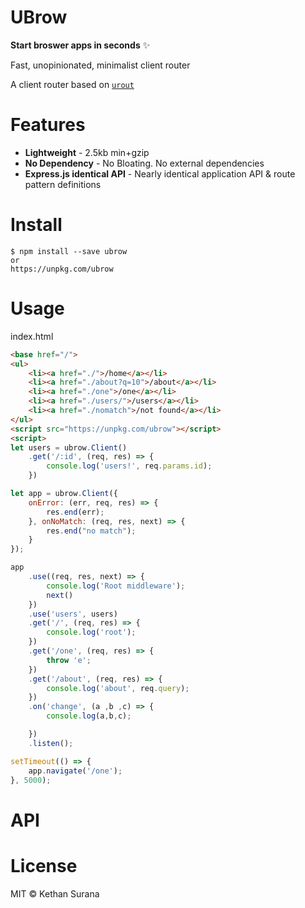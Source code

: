 # UBrow

**Start broswer apps in seconds** ✨

Fast, unopinionated, minimalist client router

A client router based on [`urout`](https://github.com/kethan/urout)

# Features

-   **Lightweight** - 2.5kb min+gzip
-   **No Dependency** - No Bloating. No external dependencies
-   **Express.js identical API** - Nearly identical application API & route pattern definitions

# Install

```
$ npm install --save ubrow
or
https://unpkg.com/ubrow
```

# Usage

index.html

```html
<base href="/">
<ul>
    <li><a href="./">/home</a></li>
    <li><a href="./about?q=10">/about</a></li>
    <li><a href="./one">/one</a></li>
    <li><a href="./users/">/users</a></li>
    <li><a href="./nomatch">/not found</a></li>
</ul>
<script src="https://unpkg.com/ubrow"></script>
<script>
let users = ubrow.Client()
    .get('/:id', (req, res) => {
        console.log('users!', req.params.id);
    })

let app = ubrow.Client({
    onError: (err, req, res) => {
        res.end(err);
    }, onNoMatch: (req, res, next) => {
        res.end("no match");
    }
});

app
    .use((req, res, next) => {
        console.log('Root middleware');
        next()
    })
    .use('users', users)
    .get('/', (req, res) => {
        console.log('root');
    })
    .get('/one', (req, res) => {
        throw 'e';
    })
    .get('/about', (req, res) => {
        console.log('about', req.query);
    })
    .on('change', (a ,b ,c) => {
        console.log(a,b,c);

    })
    .listen();

setTimeout(() => {
    app.navigate('/one');
}, 5000);
```

# API

# License

MIT © Kethan Surana
